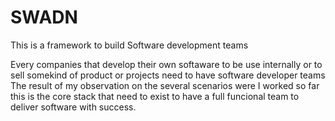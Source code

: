 # SWADN
This is a framework to build Software development teams

Every companies that develop their own softaware to be use internally or to sell somekind of product or projects need to have software developer teams
The result of my observation on the several scenarios were I worked so far this is the core stack that need to exist to have a full funcional team to deliver 
software with success.

